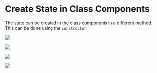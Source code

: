 # Create State in Class Components

The state can be created in the class components in a different method. This can be done using the `constructor`.

![](https://i.imgur.com/jhv6eRc.png)

![](https://i.imgur.com/2A6JdCC.png)

![](https://i.imgur.com/2t8kORW.png)

![](https://i.imgur.com/IVtuVCP.png)
